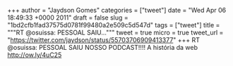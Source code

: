 
+++
author = "Jaydson Gomes"
categories = ["tweet"]
date = "Wed Apr 06 18:49:33 +0000 2011"
draft = false
slug = "1bd2cfb1fad37575d0781f99480a2e509c5d547d"
tags = ["tweet"]
title = """RT @osuissa: PESSOAL SAIU..."""
tweet = true
micro = true
tweet_url = "https://twitter.com/jaydson/status/55703706909413377"
+++
RT @osuissa: PESSOAL SAIU NOSSO PODCAST!!!! A história da web http://ow.ly/4uC25
